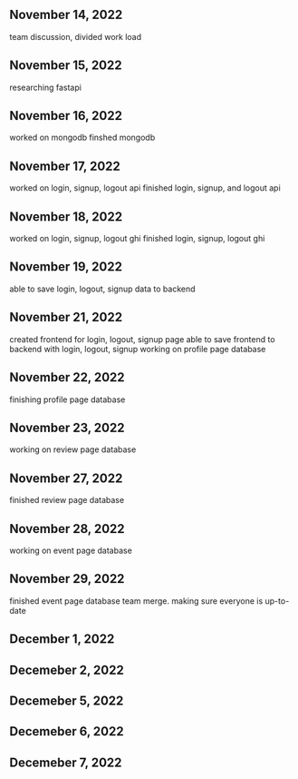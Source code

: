
## November 14, 2022
team discussion, divided work load
## November 15, 2022
researching fastapi
## November 16, 2022
worked on mongodb
finshed mongodb
## November 17, 2022
worked on login, signup, logout api
finished login, signup, and logout api
## November 18, 2022
worked on login, signup, logout ghi
finished login, signup, logout ghi
## November 19, 2022
able to save login, logout, signup data to backend

## November 21, 2022
created frontend for login, logout, signup page
able to save frontend to backend with login, logout, signup
working on profile page database
## November 22, 2022
finishing profile page database
## November 23, 2022
working on review page database
## November 27, 2022
finished review page database
## November 28, 2022
working on event page database
## November 29, 2022
finished event page database
team merge. making sure everyone is up-to-date

## December 1, 2022

## Decemeber 2, 2022

## Decemeber 5, 2022

## Decemeber 6, 2022

## Decemeber 7, 2022
